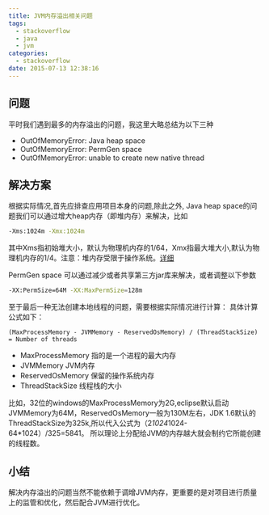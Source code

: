 ```yaml
---
title: JVM内存溢出相关问题
tags:
  - stackoverflow
  - java
  - jvm
categories:
  - stackoverflow
date: 2015-07-13 12:38:16
---
```



## 问题 ##
平时我们遇到最多的内存溢出的问题，我这里大略总结为以下三种

 * OutOfMemoryError: Java heap space
 * OutOfMemoryError: PermGen space
 * OutOfMemoryError: unable to create new native thread

## 解决方案 ##
根据实际情况,首先应排查应用项目本身的问题,除此之外,
Java heap space的问题我们可以通过增大heap内存（即堆内存）来解决，比如
 ```bash
 -Xms:1024m -Xmx:1024m
 ```
 其中Xms指初始堆大小，默认为物理机内存的1/64，Xmx指最大堆大小,默认为物理机内存的1/4。注意：堆内存受限于操作系统。[详细](http://rabbit-saying.github.io)

 PermGen space 可以通过减少或者共享第三方jar库来解决，或者调整以下参数
 ```bash
 -XX:PermSize=64M -XX:MaxPermSize=128m
 ```

 至于最后一种无法创建本地线程的问题，需要根据实际情况进行计算：
 具体计算公式如下：
 ```code
 (MaxProcessMemory - JVMMemory - ReservedOsMemory) / (ThreadStackSize) = Number of threads
 ```

 * MaxProcessMemory	指的是一个进程的最大内存
 * JVMMemory        JVM内存
 * ReservedOsMemory 保留的操作系统内存
 * ThreadStackSize  线程栈的大小

比如，32位的windows的MaxProcessMemory为2G,eclipse默认启动JVMMemory为64M，ReservedOsMemory一般为130M左右，JDK 1.6默认的ThreadStackSize为325k,所以代入公式为（2*1024*1024-64*1024）/325=5841。
所以理论上分配给JVM的内存越大就会制约它所能创建的线程数。

## 小结 ##
解决内存溢出的问题当然不能依赖于调增JVM内存，更重要的是对项目进行质量上的监管和优化，然后配合JVM进行优化。
